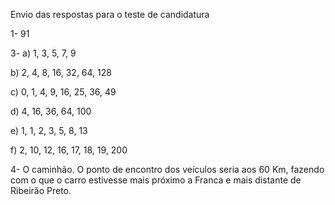 Envio das respostas para o teste de candidatura

1- 91

3-
a) 1, 3, 5, 7, 9

b) 2, 4, 8, 16, 32, 64, 128

c) 0, 1, 4, 9, 16, 25, 36, 49

d) 4, 16, 36, 64, 100

e) 1, 1, 2, 3, 5, 8, 13

f) 2, 10, 12, 16, 17, 18, 19, 200

4- O caminhão. O ponto de encontro dos veículos seria aos 60 Km, fazendo com o que o carro estivesse mais próximo a Franca e mais distante de Ribeirão Preto.
